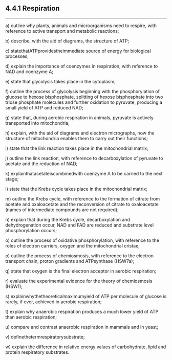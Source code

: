 4.4.1 Respiration
---

___

a) outline why plants, animals and microorganisms need to respire, with reference to active transport and metabolic reactions;

b) describe, with the aid of diagrams, the structure of ATP;

c) statethatATPprovidestheimmediate source of energy for biological processes;

d) explain the importance of coenzymes in respiration, with reference to NAD and coenzyme A;

e) state that glycolysis takes place in the cytoplasm;

f) outline the process of glycolysis beginning with the phosphorylation of glucose to hexose bisphosphate, splitting of hexose bisphosphate into two triose phosphate molecules and further oxidation to pyruvate, producing a small yield of ATP and reduced NAD;

g) state that, during aerobic respiration in animals, pyruvate is actively transported into mitochondria;

h) explain, with the aid of diagrams and electron micrographs, how the structure of mitochondria enables them to carry out their functions;

i) state that the link reaction takes place in the mitochondrial matrix;

j) outline the link reaction, with reference to decarboxylation of pyruvate to acetate and the reduction of NAD;

k) explainthatacetateiscombinedwith coenzyme A to be carried to the next stage;

l) state that the Krebs cycle takes place in the mitochondrial matrix;

m) outline the Krebs cycle, with reference to the formation of citrate from acetate and oxaloacetate and the reconversion of citrate to oxaloacetate (names of intermediate compounds are not required);

n) explain that during the Krebs cycle, decarboxylation and dehydrogenation occur, NAD and FAD are reduced and substrate level phosphorylation occurs;

o) outline the process of oxidative phosphorylation, with reference to the roles of electron carriers, oxygen and the mitochondrial cristae;

p) outline the process of chemiosmosis, with reference to the electron transport chain, proton gradients and ATPsynthase (HSW7a);

q) state that oxygen is the final electron acceptor in aerobic respiration;

r) evaluate the experimental evidence for the theory of chemiosmosis (HSW1);

s) explainwhythetheoreticalmaximumyield of ATP per molecule of glucose is rarely, if ever, achieved in aerobic respiration;

t) explain why anaerobic respiration produces a much lower yield of ATP than aerobic respiration;

u) compare and contrast anaerobic respiration in mammals and in yeast;

v) definethetermrespiratorysubstrate;

w) explain the difference in relative energy values of carbohydrate, lipid and protein respiratory substrates.
